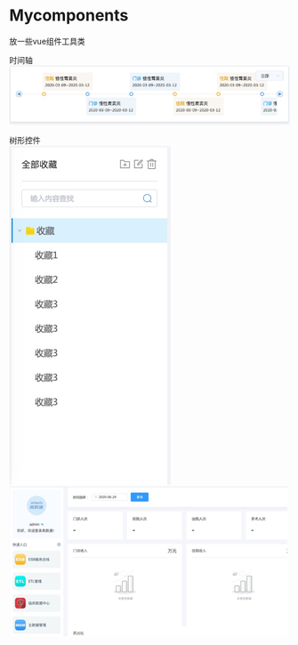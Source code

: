 # Mycomponents
放一些vue组件工具类

时间轴  
![](imgs/TimeLine.png)

树形控件  
![](imgs/treeMenu.png)
![](imgs/aaa.png)
